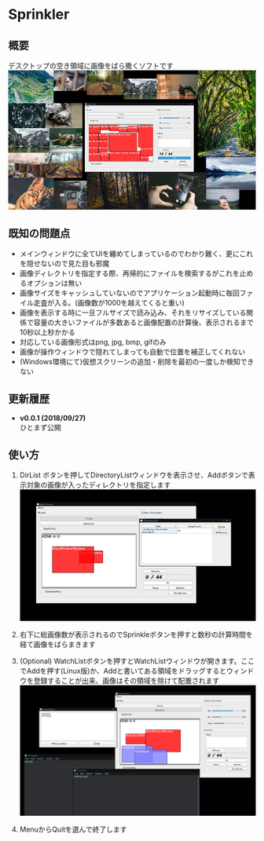# Sprinkler

## 概要
デスクトップの空き領域に画像をばら撒くソフトです
![](https://github.com/degarashi/sprinkler/blob/images/sprinkler_sc0.jpg)

## 既知の問題点
* メインウィンドウに全てUIを纏めてしまっているのでわかり難く、更にこれを隠せないので見た目も邪魔
* 画像ディレクトリを指定する際、再帰的にファイルを検索するがこれを止めるオプションは無い
* 画像サイズをキャッシュしていないのでアプリケーション起動時に毎回ファイル走査が入る。(画像数が1000を越えてくると重い)
* 画像を表示する時に一旦フルサイズで読み込み、それをリサイズしている関係で容量の大きいファイルが多数あると画像配置の計算後、表示されるまで10秒以上秒かかる
* 対応している画像形式はpng, jpg, bmp, gifのみ
* 画像が操作ウィンドウで隠れてしまっても自動で位置を補正してくれない
* (Windows環境にて)仮想スクリーンの追加・削除を最初の一度しか検知できない

## 更新履歴
* **v0.0.1 (2018/09/27)**  
ひとまず公開

## 使い方
1. DirList ボタンを押してDirectoryListウィンドウを表示させ、Addボタンで表示対象の画像が入ったディレクトリを指定します
![](https://github.com/degarashi/sprinkler/blob/images/sprinkler_sc2.jpg)

2. 右下に総画像数が表示されるのでSprinkleボタンを押すと数秒の計算時間を経て画像をばらまきます

3. (Optional) WatchListボタンを押すとWatchListウィンドウが開きます。ここでAddを押す(Linux版)か、Addと書いてある領域をドラッグするとウィンドウを登録することが出来、画像はその領域を除けて配置されます
![](https://github.com/degarashi/sprinkler/blob/images/sprinkler_sc1.jpg)

4. MenuからQuitを選んで終了します
